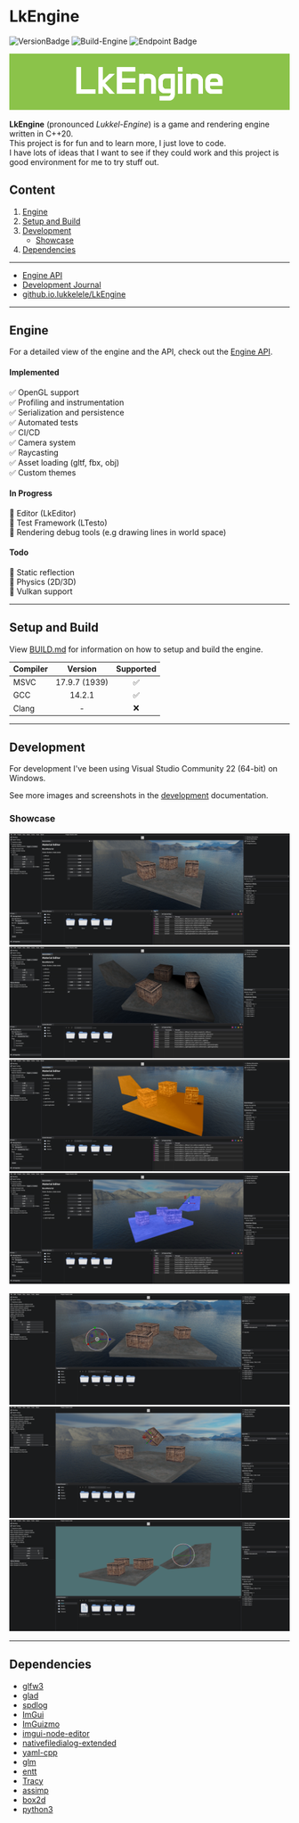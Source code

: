 # LkEngine

<!-- Badges -->
<img height="20" alt="VersionBadge" src="https://img.shields.io/badge/Version-0.1.2--alpha-blue"></img>
![Build-Engine](https://github.com/lukkelele/LkEngine/actions/workflows/Build-Engine.yml/badge.svg)
<img height="20" alt="Endpoint Badge" src="https://img.shields.io/endpoint?url=https%3A%2F%2Flukkelele.github.io%2FLkEngine%2FTestResults%2FCore%2FBadge.json&style=plastic&label=Core-Tests"></img>

<p align="center">
	<img src="./Docs/Images/Banner/LkEngine.png" />
</p>

**LkEngine** (pronounced *Lukkel-Engine*) is a game and rendering engine written in C\++20. <br>
This project is for fun and to learn more, I just love to code.<br>
I have lots of ideas that I want to see if they could work and this project is good environment for me to try stuff out.

## Content
1. [Engine](#Engine)
2. [Setup and Build](#Setup-and-Build)
3. [Development](#Engine-Development)
	- [Showcase](#Engine-Development-Showcase)
4. [Dependencies](#Engine-Dependencies)

---

* [Engine API](./Docs/Engine.md) <br>
* [Development Journal](./Docs/Development.md) <br>
* [github.io.lukkelele/LkEngine](https://lukkelele.github.io/LkEngine/) <br>

---

## Engine <a id="Engine"></a>
For a detailed view of the engine and the API, check out the [Engine API](./Docs/Engine.md).

#### Implemented
:white_check_mark: OpenGL support<br>
:white_check_mark: Profiling and instrumentation<br>
:white_check_mark: Serialization and persistence<br>
:white_check_mark: Automated tests<br>
:white_check_mark: CI/CD<br>
:white_check_mark: Camera system<br>
:white_check_mark: Raycasting<br>
:white_check_mark: Asset loading (gltf, fbx, obj)<br>
:white_check_mark: Custom themes<br>

#### In Progress
:large_orange_diamond: Editor (LkEditor)<br>
:large_orange_diamond: Test Framework (LTesto)<br>
:large_orange_diamond: Rendering debug tools (e.g drawing lines in world space)<br>

#### Todo
:black_square_button: Static reflection<br>
:black_square_button: Physics (2D/3D) <br>
:black_square_button: Vulkan support<br>

---

## Setup and Build <a id="Setup-and-Build"></a>

View [BUILD.md](./BUILD.md) for information on how to setup and build the engine.

| **Compiler** | **Version** | **Supported** |
| :-------- | :-------: | :------: |
| MSVC | 17.9.7 (1939)| :white_check_mark: |
| GCC | 14.2.1 | :white_check_mark: |
| Clang | - | :x: |

---

## Development <a id="Engine-Development"></a>

For development I've been using Visual Studio Community 22 (64-bit) on Windows.<br>

See more images and screenshots in the [development](Docs/Development.md) documentation.

### Showcase <a id="Engine-Development-Showcase"></a>

![2025-February-02-1](Docs/Images/2025/LkEngine-2025-02-02_1.png)
![2025-February-02-2](Docs/Images/2025/LkEngine-2025-02-02_2.png)
![2025-February-02-3](Docs/Images/2025/LkEngine-2025-02-02_3.png)
![2025-February-02-3](Docs/Images/2025/LkEngine-2025-02-02_4.png)

![2025-January-26-1](Docs/Images/2025/LkEngine-2025-01-26_1.png)
![2025-January-26-2](Docs/Images/2025/LkEngine-2025-01-26_2.png)
![2025-January-26-3](Docs/Images/2025/LkEngine-2025-01-26_3.png)

---

## Dependencies <a id="Engine-Dependencies"></a>
- [glfw3](https://github.com/glfw/glfw)
- [glad](https://github.com/Dav1dde/glad)
- [spdlog](https://github.com/gabime/spdlog)
- [ImGui](https://github.com/ocornut/imgui)
- [ImGuizmo](https://github.com/CedricGuillemet/ImGuizmo)
- [imgui-node-editor](https://github.com/thedmd/imgui-node-editor)
- [nativefiledialog-extended](https://github.com/btzy/nativefiledialog-extended)
- [yaml-cpp](https://github.com/jbeder/yaml-cpp)
- [glm](https://github.com/g-truc/glm)
- [entt](https://github.com/skypjack/entt)
- [Tracy](https://github.com/wolfpld/tracy)
- [assimp](https://github.com/assimp/assimp)
- [box2d](https://github.com/erincatto/box2d)
- [python3](https://www.python.org/downloads/)
